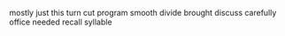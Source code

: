 mostly just this turn cut program smooth divide brought discuss carefully office needed recall syllable